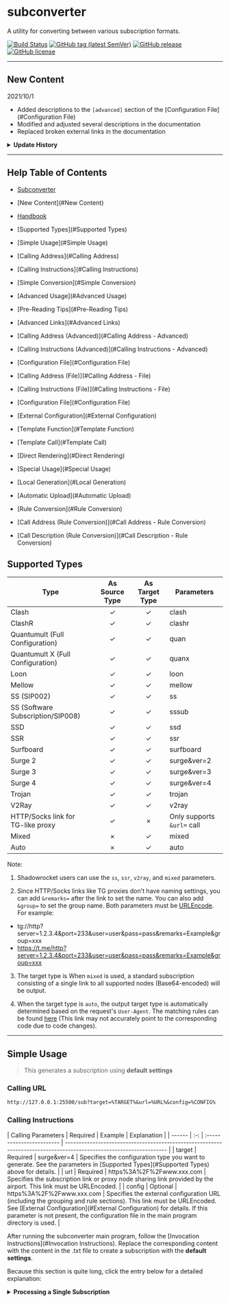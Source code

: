 # subconverter

A utility for converting between various subscription formats.

[![Build Status](https://github.com/metacubex/subconverter/actions/workflows/build.yml/badge.svg)](https://github.com/metacubex/subconverter/actions)
[![GitHub tag (latest SemVer)](https://img.shields.io/github/tag/metacubex/subconverter.svg)](https://github.com/metacubex/subconverter/tags)
[![GitHub release](https://img.shields.io/github/release/metacubex/subconverter.svg)](https://github.com/metacubex/subconverter/releases)
[![GitHub license](https://img.shields.io/github/license/metacubex/subconverter.svg)](https://github.com/metacubex/subconverter/blob/master/LICENSE)

* * *

## New Content

2021/10/1

- Added descriptions to the `[advanced]` section of the [Configuration File](#Configuration File)
- Modified and adjusted several descriptions in the documentation
- Replaced broken external links in the documentation

<details>
<summary><b>Update History</b></summary>
2020/12/9

- Added descriptions to the `[Rule Conversion](#Rule Conversion](#Special Usage)` section of the [Configuration File](#Configuration File)
- Changed `clash_proxy_group` to `proxy_group` in the [Configuration File](#Configuration File) and added descriptions and examples for the changes
- Modified `[Configuration File](#Configuration File)` section of the [ ... Changed `surge_ruleset` in the `[ruleset]` section to `ruleset`, and added modification examples.
- Changed `surge_ruleset` to `ruleset` in [External Configuration](#External Configuration)
- Added `add_emoji` and `remove_old_emoji` in [External Configuration](#External Configuration)
- Modified the descriptions and examples for `proxy_group` and `ruleset` in [External Configuration](#External Configuration)
- Adjusted some descriptions in [Simple Usage](#Simple Usage) and [Advanced Usage](#Advanced Usage)
- Replaced broken external links in the documentation

2020/11/20

- Added `mixed` and `auto` parameters in [Supported Types](#Supported Types)
- Added descriptions for multiple call parameters in [Advanced Links](#Advanced Links)
- Added `Configuration Files](#Configuration Files) Added descriptions for the `[userinfo]` section in the `[configuration file]` section.
- Added descriptions for multiple parameters in `[common]`, `[node_pref]`, and `[server]` in the `[configuration file]` section.
- Modified the description for the `[url]` parameter in the `[advanced links]` section.

2020/04/29

- Added a `[configuration file]` section to specify a default external configuration file.
- Added a description for the `[aliases]` parameter in the `[configuration file]` section.
- Added a description for the `[template function]` interface for direct rendering in the `[template function]` section.
- Modified the description for TG-like nodes in the `[supported types]` section.
- Changed `[template description]` to `[template function]`.

2020/04/04

- Added a `[template description]` section to allow for highly customized `[base]` templates.
- Added Added a description for the `[template]` parameter in the [Configuration File](#Configuration File)
- Added a description for the `[template]` parameter in the [External Configuration](#External Configuration)
- Added a `[Local Generation](#Local Generation)` parameter for generating specific configuration files locally
- Added the `mellow` and `trojan` parameters in the [Support Types](#Support Types)
- Added a description for the `new_name` parameter in the [Advanced Links](#Advanced Links)
- Added descriptions for the `append_sub_userinfo` and `clash_use_new_field_name` parameters in the [Configuration File](#Configuration File)
- Adjusted the hierarchy of the [Table of Contents](#Table of Contents)

2020/03/02

- Added descriptions for the `append_type`, `append_info`, `expand`, `dev_id`, `interval`, and `strict` parameters in the [Advanced Links](#Advanced Links)

</details>

* * *

## Help Table of Contents

- [Subconverter](#Subconverter)

- [New Content](#New Content)

- [Handbook](#Handbook)

- [Supported Types](#Supported Types)

- [Simple Usage](#Simple Usage)

- [Calling Address](#Calling Address)
- [Calling Instructions](#Calling Instructions)
- [Simple Conversion](#Simple Conversion)

- [Advanced Usage](#Advanced Usage)

- [Pre-Reading Tips](#Pre-Reading Tips)

- [Advanced Links](#Advanced Links)

- [Calling Address (Advanced)](#Calling Address - Advanced)
- [Calling Instructions (Advanced)](#Calling Instructions - Advanced)

- [Configuration File](#Configuration File)

- [Calling Address (File)](#Calling Address - File)
- [Calling Instructions (File)](#Calling Instructions - File)

- [Configuration File](#Configuration File)

- [External Configuration](#External Configuration)

- [Template Function](#Template Function)

- [Template Call](#Template Call)
- [Direct Rendering](#Direct Rendering)

- [Special Usage](#Special Usage)

- [Local Generation](#Local Generation)

- [Automatic Upload](#Automatic Upload)

- [Rule Conversion](#Rule Conversion)

- [Call Address (Rule Conversion)](#Call Address - Rule Conversion)
- [Call Description (Rule Conversion)](#Call Description - Rule Conversion)

## Supported Types

| Type | As Source Type | As Target Type | Parameters |
| ---------------------- | :---: | :----: | -------------- |
| Clash | ✓ | ✓ | clash |
| ClashR | ✓ | ✓ | clashr |
| Quantumult (Full Configuration) | ✓ | ✓ | quan |
| Quantumult X (Full Configuration) | ✓ | ✓ | quanx |
| Loon | ✓ | ✓ | loon |
| Mellow | ✓ | ✓ | mellow |
| SS (SIP002) | ✓ | ✓ | ss |
| SS (Software Subscription/SIP008) | ✓ | ✓ | sssub |
| SSD | ✓ | ✓ | ssd |
| SSR | ✓ | ✓ | ssr |
| Surfboard | ✓ | ✓ | surfboard |
| Surge 2 | ✓ | ✓ | surge&ver=2 |
| Surge 3 | ✓ | ✓ | surge&ver=3 |
| Surge 4 | ✓ | ✓ | surge&ver=4 |
| Trojan | ✓ | ✓ | trojan |
| V2Ray | ✓ | ✓ | v2ray |
| HTTP/Socks link for TG-like proxy | ✓ | × | Only supports `&url=` call |
| Mixed | × | ✓ | mixed |
| Auto | × | ✓ | auto |

Note:

1. Shadowrocket users can use the `ss`, `ssr`, `v2ray`, and `mixed` parameters.

2. Since HTTP/Socks links like TG proxies don't have naming settings, you can add `&remarks=` after the link to set the name. You can also add `&group=` to set the group name. Both parameters must be [URLEncode](https://www.urlencoder.org/). For example:

- tg://http?server=1.2.3.4&port=233&user=user&pass=pass&remarks=Example&group=xxx
- <https://t.me/http?server=1.2.3.4&port=233&user=user&pass=pass&remarks=Example&group=xxx>

3. The target type is When `mixed` is used, a standard subscription consisting of a single link to all supported nodes (Base64-encoded) will be output.

4. When the target type is `auto`, the output target type is automatically determined based on the request's `User-Agent`. The matching rules can be found [here](https://github.com/metacubex/subconverter/blob/master/src/handler/interfaces.cpp#L121) (This link may not accurately point to the corresponding code due to code changes).

* * *

## Simple Usage

> This generates a subscription using **default settings**

### Calling URL

```txt
http://127.0.0.1:25500/sub?target=%TARGET%&url=%URL%&config=%CONFIG%
```

### Calling Instructions

| Calling Parameters | Required |
Example | Explanation |
| ------ | :-: | :------------------------ | ------------------------------------------------------------------------------------------------------------------- |
| target | Required | surge&ver=4 | Specifies the configuration type you want to generate. See the parameters in [Supported Types](#Supported Types) above for details. |
| url | Required | https%3A%2F%2Fwww.xxx.com | Specifies the subscription link or proxy node sharing link provided by the airport. This link must be URLEncoded. |
| config | Optional | https%3A%2F%2Fwww.xxx.com | Specifies the external configuration URL (including the grouping and rule sections). This link must be URLEncoded. See [External Configuration](#External Configuration) for details. If this parameter is not present, the configuration file in the main program directory is used. |

After running the subconverter main program, follow the [Invocation Instructions](#Invocation Instructions). Replace the corresponding content with the content in the .txt file to create a subscription with the **default settings**.

Because this section is quite long, click the entry below for a detailed explanation:

<details>
<summary><b>Processing a Single Subscription</b></summary>

If you need to convert a Surge subscription to a Clash subscription, you can do so as follows:

```txt
You have the following subscription and want to convert it to a Clash subscription:
1. https://dler.cloud/subscribe/ABCDE?surge=ss

First, URLEncode the subscription to get:
https%3A%2F%2Fdler.cloud%2Fsubscribe%2FABCDE%3Fsurge%3Dss

Then combine the desired %TARGET% (i.e., Clash) with the %URL% obtained in the previous step. Enter the following URL:
http://127.0.0.1:25500/sub?target=clash&url=https%3A%2F%2Fdler.cloud%2Fsubscribe%2FABCDE%3Fsurge%3Dss

Finally, enter this link in the Clash subscription section and you're done. ```

</details>

<details>
<summary><b>Handling Multiple Subscriptions</b></summary>

If you need to combine multiple subscriptions into one, use a '|' before the URLEncode function mentioned above to separate the links. You can do this as follows:

```txt
I have the following two subscriptions that I want to combine and convert into a Clash subscription:
1. https://dler.cloud/subscribe/ABCDE?clash=vmess
2. https://rich.cloud/subscribe/ABCDE?clash=vmess

First, use a '|' to separate the two subscriptions:
https://dler.cloud/subscribe/ABCDE?clash=vmess|https://rich.cloud/subscribe/ABCDE?clash=vmess

Then use URLEncode to You'll get:
https%3A%2F%2Fdler.cloud%2Fsubscribe%2FABCDE%3Fclash%3Dvmess%7Chttps%3A%2F%2Frich.cloud%2Fsubscribe%2FABCDE%3Fclash%3Dvmess

Then, fill in the desired %TARGET% (i.e., Clash) and the %URL% obtained in the previous step into the call address:
http://127.0.0.1:25500/sub?target=clash&url=https%3A%2F%2Fdler.cloud%2Fsubscribe%2FABCDE%3Fclash%3Dvmess%7Chttps%3A%2F%2Frich.cloud%2Fsubscribe%2FABCDE%3Fclash%3Dvmess

Finally, enter this link into the Clash subscription section, and you're done. ```

</details>

<details>
<summary><b>Processing a Single Link</b></summary>

If you need to convert a self-built SS SIP002 link into a Clash subscription, you can follow these steps:

```txt
I have the following self-built SS SIP002 link and want to convert it into a Clash subscription:
1. ss://YWVzLTEyOC1nY206dGVzdA==@192.168.100.1:8888#Example1

First, pass the subscription URL to the URLEncode You'll get:
ss%3A%2F%2FYWVzLTEyOC1nY206dGVzdA%3D%3D%40192%2E168%2E100%2E1%3A8888%23Example1

Then, enter the desired %TARGET% (i.e., Clash) and the %URL% obtained in the previous step into the call address:
http://127.0.0.1:25500/sub?target=clash&url=ss%3A%2F%2FYWVzLTEyOC1nY206dGVzdA%3D%3D%40192%2E168%2E100%2E1%3A8888%23Example1

Finally, enter this link into the Clash subscription section, and you're done. ```

</details>

<details>
<summary><b>Handling Multiple Links</b></summary>

If you need to combine multiple links into one, use '|' before the URLEncode function mentioned above to separate the links. You can do this as follows:

```txt
I have the following two links and want to combine them into a Clash subscription:
1. ss://YWVzLTEyOC1nY206dGVzdA==@192.168.100.1:8888#Example1
2. vmess://eyJ2IjoiMiIsInBzIjoidm1lc3MtcHJveHkxIiwiYWRkIjoiZXhhbXBsZS5jb20iLCJwb3J0Ijo0NDMsInR5cGUiOiIiLCJpZCI6IjEyMzQ1Njc4LWFiY2QtMTIzNC0xMjM0LTQ3ZmZjYTBjZTIyOSIsImFpZCI6NDQzLCJuZXQiOiJ3cyIsInBhdGgiOiIvdjIiLCJob3N0IjoiZXhhbXBsZS5jb20iLCJ0bHMiOiJ0bHMifQ==

First, use '|' Separate the two links:
ss://YWVzLTEyOC1nY206dGVzdA==@192.168.100.1:8888#Example1|vmess://eyJ2IjoiMiIsInBzIjoidm1lc3MtcHJveHkxIiwiYWRkIjoiZXhhbXBsZS5jb20iLCJwb3J0Ijo0NDMsInR5cGU iOiIiLCJpZCI6IjEyMzQ1Njc4LWFiY2QtMTIzNC0xMjM0LTQ3ZmZjYTBjZTIyOSIsImFpZCI6NDQzLCJuZXQiOiJ3cyIsInBhdGgiOiIvdjIiLCJob3N0IjoiZXhhbXBsZS5jb20iLCJ0bHMiOiJ0bHMifQ==

Then use URLEncode After that you can get:
ss%3A%2F%2FYWVzLTEyOC1nY206dGVzdA%3D%3D%40192%2E168%2E100%2E1%3A8888%23Example1%7Cvmes s%3A%2F%2FeyJ2IjoiMiIsInBzIjoidm1lc3MtcHJveHkxIiwiYWRkIjoiZXhhbXBsZS5jb20iLCJwb3J0Ijo0 NDMsInR5cGUiOiIiLCJpZCI6IjEyMzQ1Njc4LWFiY2QtMTIzNC0xMjM0LTQ3ZmZjYTBjZTIyOSIsImFpZCI6NDQzLCJuZXQiOiJ3cyIsInBhdGgiOiIvdjIiLCJob3N0IjoiZXhhbXBsZS5jb20iLCJ0bHMiOiJ0bHMifQ%3D%3D

Then combine the desired %TARGET% (i.e., Clash) with the %URL% obtained in the previous step. Enter the calling URL:
http://127.0.0.1:25500/sub?target=clash&url=ss%3A%2F%2FYWVzLTEyOC1nY206dGVzdA%3D%3D%40192%2E168%2E100%2E1%3A8888%23Example1%7Cvmess%3A%2F%2FeyJ2IjoiMiIsInBzIjoidm1lc3MtcHJveHkxIiwiYWRkIjoiZXhhbXB sZS5jb20iLCJwb3J0Ijo0NDMsInR5cGUiOiIiLCJpZCI6IjEyMzQ1Njc4LWFiY2QtMTIzNC0xMjM0LTQ3ZmZjYTBjZTIyOSIsImFpZCI6NDQzLCJuZXQiOiJ3cyIsInBhdGgiOiIvdjIiLCJob3N0IjoiZXhhbXBsZS5jb20iLCJ0bHMiOiJ0bHMifQ%3D%3D

Finally, enter this link into the Clash subscription section and you're done. ```

</details>

### Simple Conversion

If the airport's Surge configuration is sufficient but you need a Clash subscription, you can use the following method to convert it.

```txt
http://127.0.0.1:25500/surge2clash?link=Surge's subscription link
```

The `Surge subscription link` here does not require URL encoding and no additional configuration is required.

* * *

## Advanced Usage

> If you are not satisfied with the default rules or groupings provided by this program, you can consider trying advanced usage.
>
> Customize the `call address` or even the `configuration file` in the program directory to meet your specific needs.

### Pre-reading Notes

Before proceeding, we strongly recommend reading the following:

1. Regarding the call address: [What is a URL?] ](https://developer.mozilla.org/zh-CN/docs/Learn/Common_questions/What_is_a_URL)
2. Configuration file related: [INI syntax introduction](https://zh.wikipedia.org/wiki/INI%E6%96%87%E4%BB%B6), [YAML syntax introduction](https://zh.wikipedia.org/wiki/YAML#%E8%AA%9E%E6%B3%95), and [TOML syntax introduction](https://toml.io/cn/v1.0.0)
3. Clash configuration related: [YAML syntax introduction](https://zh.wikipedia.org/wiki/YAML#%E8%AA%9E%E6%B3%95) and [official documentation](https://github
.com/Dreamacro/clash/wiki/configuration)
4. Template configuration related: [INJA Syntax Introduction](https://github.com/pantor/inja)
5. Frequently used: [Regular Expression Basics](https://github.com/ziishaned/learn-regex/blob/master/translations/README-cn.md)
6. When you encounter problems and need to submit an issue: [How to Ask Questions - The Smart Way](https://github.com/ryanhanwu/How-To-Ask-Questions-The-Smart-Way/blob/master/README-zh_CN.md)

When attempting advanced operations, it is assumed that you have the required capabilities. This program is only guaranteed to function properly with the default configuration file.

### Advanced Links

#### Calling URL (Advanced)

```txt
http://127.0.0.1:25500/sub?target=%TARGET%&url=%URL%&emoji=%EMOJI%····
```

#### Calling Instructions (Advanced)

| Calling Parameters | Required | Example | Explanation |
| ------------- | :-: |:--------------------------| :------------------------------------------------------------------------------------------------------------------------------------------------------------------------------------------ |
| target | Required | surge&ver=4 | Specifies the configuration type to generate. See the parameters in [Supported Types](#Supported Types) above for details. |
| url | Optional | https%3A%2F%2Fwww.xxx.com | Specifies the subscription link provided by the airport or the shared link of the proxy node. It must be [URLEncoded](https://www.urlencoder.org/) Processing, **optional prerequisite is to specify `default_url`**. Data URI can also be used. Use `tag:xxx,https%3A%2F%2Fwww.xxx.com` to specify that all nodes in this subscription belong to the `xxx` group. This is used to match `!!GROUP=XXX` in the configuration file. |
| group | Optional | MySS | Used to set the group name for this subscription. This is mostly used for SSD/SSR. |
| upload_path | Optional | MySS.yaml | Used to specify the name of the generated subscription file after uploading it to `Gist`. This file must be URLEncoded. |
| include | Optional | See `include_remarks` below for details. | This only retains matching nodes. This supports regular expression matching and requires URLEncoding. This overrides the configuration file settings. |
| exclude | Optional | See `exclude_remarks` below for details. | This excludes matching nodes. This supports regular expression matching and requires URLEncoding. URLEncode processing will override the configuration file settings. |
| config | Optional | https%3A%2F%2Fwww.xxx.com | Refers to the external configuration address (including the group and rule components), which needs to be URLEncoded. See [External Configuration](#External Configuration) for details. If this parameter is not present, the configuration file in the main program directory is used. |
| dev_id | Optional | 92DSAFA | Used to set the remote device ID of QuantumultX, which enables remote scripting on certain versions. |
| filename | Optional | MySS | Specifies the file name of the generated subscription, which can be displayed in software that supports file names, such as Clash For Windows. |
| interval | Optional | 43200 | Used to set the managed configuration update interval, which determines how long the configuration will be updated, in seconds. |
| rename | Optional | See `rename` below for details. | Used for custom renaming, which requires `rename``. URLEncode processing will override the configuration file settings. |
| filter_script | Optional | See `filter_script` below for details. | JS code used for custom filtering nodes. This code must be URLEncoded and will override the configuration file settings. For security reasons, the link must contain the correct `token` parameter for this setting to apply. |
| strict | Optional | true / false | If set to true, Surge will force an update after the specified interval. |
| upload | Optional | true / false | Used to upload the generated subscription file to `Gist`. Requires `gistconf.ini`. Defaults to false (no upload). See [Auto Upload](#Auto Upload) for details. |
| emoji | Optional | true / false | Used to set whether the node name contains emojis. Defaults to true. |
| add_emoji | Optional | true / false | Used to add emojis to the node name. Defaults to true.
|
| remove_emoji | Optional | true / false | Used to set whether to remove existing emojis from node names. Defaults to true. |
| append_type | Optional | true / false | Used to insert the node type before the node name, such as `[SS]`, `[SSR]`, etc. |
| tfo | Optional | true / false | Used to enable TCP Fast Open for this subscription link. Defaults to false. |
| udp | Optional | true / false | Used to enable UDP for this subscription link. Defaults to false. |
| list | Optional | true / false | Used to output Surge Node List, Clash Proxy Provider, or Quantumult (X) node subscriptions or decoded SIP002. |
| sort | Optional | true / false | Used to re-sort the output nodes or policy groups by node name. Defaults to false. |
| sort_script | Optional | See `sort_script` below for details. | JS code for custom sorting. Requires [URLEncode](https://www.urlencoder.org/) Processing will overwrite the settings in the configuration file. For security reasons, this setting will only be applied if the link contains the correct `token` parameter. |
| script | optional | true / false | Used to generate Clash scripts. Defaults to false. |
| insert | optional | true / false | Used to set whether to insert `insert_url` from the configuration file. Defaults to true. |
| scv | optional | true / false | Used to disable certificate checking for TLS nodes. Defaults to false. |
| fdn | optional | true / false | Used to filter nodes whose target type is not supported. Defaults to true. |
| expand | optional | true / false | Used to process or convert Surge, QuantumultX, or Clash rule lists on the API side. Whether to include the full text of the rules in the subscription. Defaults to true. Setting this to false does not include the full text of the rules in the subscription. |
| append_info | optional | true / false | Used to output nodes containing traffic or expiration information. Defaults to true. Setting this to false suppresses the output. |
| prepend | optional | true / false | Used to set the `insert_url` to be inserted. Whether to insert it before all nodes when creating a new proxy. Defaults to true. |
| classic | Optional | true / false | Used to set whether to generate the Clash classical rule-provider. |
| tls13 | Optional | true / false | Used to set whether to add the TLS 1.3 enablement parameter for the node. |
| new_name | Optional | true / false | If set to true, Clash's new group name (proxies, proxy-groups, rules) will be enabled. |
| ua | Optional | shadowrocket%2F2.2.65 | Used to customize the User-Agent string. Requires [URLEncode](https://www.urlencoder.org/). If not specified, the default User-Agent will be used.

For example:

```txt
I have a subscription called `https://dler.cloud/subscribe/ABCDE?clash=vmess` and want to convert it to a Surge 4 subscription. I need to enable Transient Forwarding (TFO) and UDP.

Add EMOJI to the node name and exclude the node that displays traffic and the official website in the subscription (node ​​names are "Remaining Traffic: 1024G" and "Official Website Address: dler.cloud").

First, confirm the required parameters:

target=surge&ver=4, tf
o=true, udp=true, emoji=true, exclude=(traffic|official website)
url=https://dler.cloud/subscribe/ABCDE?clash=vmess

The URL will then need to be URLEncoded. Process the following:
exclude=%28%E6%B5%81%E9%87%8F%7C%E5%AE%98%E7%BD%91%29
url=https%3A%2F%2Fdler.cloud%2Fsubscribe%2FABCDE%3Fclash%3Dvmess

Then concatenate all the elements:
http://127.0.0.1:25500/sub?target=surge&ver=4&tfo=true&udp=true&emoji=true&exclude=%28%E6%B5%81%E9%87%8F%7C%E5%AE%98%E7%BD%91%29&url=https%3A%2F%2Fdler.cloud%2Fsubscribe%2FABCDE%3Fclash%3Dvmess

Finally, enter this link into Surge The subscription is complete.
```

**Example of using a custom User-Agent:**

```txt
I have a subscription to `https://example.com/subscribe` and want to convert it to a Clash subscription, specifying the User-Agent as `shadowrocket/2.2.65`.

First, confirm the required parameters:

target=clash, ua=shadowrocket/2.2.65

url=https://example.com/subscribe

Then, process the URL-encoded portion:

ua=shadowrocket%2F2.2.65

url=https%3A%2F%2Fexample.com%2Fsubscribe

Then concatenate all the elements:

http://127.0.0.1:25500/sub?target=clash&ua=shadowrocket%2F2.2.65&url=https%3A%2F%2Fexample.com%2Fsubscribe

This will use the specified User-Agent string when retrieving the subscription.
```

### Configuration Files

> After configuring your subscription link using the [Advanced Links](#Advanced Links) section above, it can often become very long and difficult to remember. In this case, consider using a configuration file.

This function currently only supports reading local files.

#### Calling URL (File)

```txt
http://127.0.0.1:25500/getprofile?name=%NAME%&token=%TOKEN%
```

#### Calling Instructions (File)

| Calling Parameters | Required | Example | Explanation |
| ----- | :-: | :------------------------ | :------------------------------------------------------------- |
| name | Required | profiles/formyairport.ini | Specifies the storage location of the configuration file (a relative location based on the **pref configuration file** can be used) |
| token | Required | passwd | For security reasons, a token must be set (see the description of `api_access_token` in the `[common] section of [Configuration Files](#Configuration Files) for details). |

Note that the parameters in this file do not need to be URL-encoded, and `token` is not the same as `formyairport.ini`. The `api_mode` state is irrelevant.

Create a new document file anywhere in the program directory (it's recommended to save it in the `profiles` folder to keep the directory tidy and facilitate subsequent maintenance), such as `formyairport.ini`, and fill it in according to the configured parameters in the [example document](https://github.com/metacubex/subconverter/blob/master/base/profiles/example_profile.ini).

<details>
<summary>For example:</summary>

Using the example in the [Advanced Link](#Advanced Link) above, the contents of `formyairport.ini` should be:

```txt
[Profile]
url=https://dler.cloud/subscribe/ABCDE?clash=vmess
target=surge
surge_ver=4
tfo=true
udp=true
emoji=true
exclude=(traffic|official website)
```

After editing and saving `formyairport.ini`, you can access it using `http://127.0.0.1:25500/getprofile?name=profiles/formyairport.ini&token=passwd`.


</details>

### Configuration File

> Regarding the `pref.ini` file in the subconverter main program directory, other configuration files are similar and will not be discussed here.

Note: This section is based on the [`pref.example.ini`](https://github.com/metacubex/subconverter/blob/master/base/pref.example.ini) or [`pref.example.yml`](https://github.com/metacubex/subconverter/blob/master/base/pref.example.yml) or [`pref.example.toml`](https://github.com/metacubex/subconverter/blob/master/base/pref.example.toml) included with this program. This document may not be updated in a timely manner and its content may not be applicable to new versions.

When loading configuration files, the highest priority configuration file is loaded in the order of `pref.toml`, `pref.yml`, and `pref.ini`.

Because this section is quite long, click the entry below for a detailed explanation:

<details>
<summary><b>[common] Section</b></summary>

> This section primarily covers **global node exclusion or retention** and **basics for each configuration file**
>
> Other settings can be left at their defaults or modified if you understand their impact.

1. **api_mode**

> API mode. Setting this to true prevents directly loading local subscriptions or serving local files. Accessing these contents requires appending `&token=`. (Mostly used when deploying a public subscription conversion service.)

- If the value is `false`, the configuration file in the main application directory will be read with each configuration update. If `true`, it will only be read at startup.

2. **api_access_token**

> Used to access relatively private APIs (such as `/getprofile`)

- For example:

```ini
api_access_token=passwd
```

3. **default_url**

> When no %URL% parameter is specified, the default subscription link is loaded. **URLEncoding is not required**.
>
> If there are multiple links, they still need to be separated by "|". Both `file` and `url` are supported.

- For example:

```ini
default_url=https://dler.cloud/subscribe/ABCDE?clash=vmess
```

- Explanation:

```txt
The subscription link at this time is:

http://127.0.0.1:25500/sub?target=clash
Equivalent to:

http://127.0.0.1:25500/sub?target=clash&url=https%3A%2F%2Fdler.cloud%2Fsubscribe%2FABCDE%3Fclash%3Dvmess
```

4. **enable_insert**

> Sets whether to add all nodes in `insert_url` to the output subscription.

- When the value is `true`, all nodes in `insert_url` are added to the output subscription. When `false` is set, all nodes in `insert_url` are added to the output subscription. Not added.

5. **insert_url**

When `enable_insert` is set to `true`, the node added before the subscription is added, regardless of whether the %URL% parameter is present. **URLEncoding is not required**.
>
> If there are multiple nodes, they still need to be separated by "|". `Single Node`/`Subscription Link` are supported.

> > Supports SS/SSR/Vmess and HTTP/Socks links for TG-like proxies.

- For example:

```ini
insert_url=ss://Y2hhY2hhMjAtaWV0Zi1wb2x5MTMwNTpwYXNzd29yZA@www.example.com:1080#Example
insert_url=ss://Y2hhY2hhMjAtaWV0Zi1wb2x5MTMwNTpwYXNzd29yZA@www.example.com:1080#Example
```

6. **prepend_insert_url**

> Sets whether to add the node specified in `insert_url` to the front of all nodes when adding the node to the output subscription.

- When the value is `true`, All nodes in `insert_url` will be added before all nodes in the output subscription. If `false` is set, they will be added after them.

7. **exclude_remarks**

Excludes matching nodes. Supports regular expression matching.

- Example:

```ini
exclude_remarks=(expired|remaining traffic|time|official website|product|platform)
```

8. **include_remarks**

Retains only matching nodes. Supports regular expression matching.

- Example:

```ini
include_remarks=(?<=US).*(BGP|GIA|IPLC)
```

9. **enable_filter**

Sets all nodes to use custom JS code for filtering.

- When `true` is set, the custom JS code is used for filtering for all nodes. When `false` is set, it is disabled.

10. **filter_script**

> Filter all nodes using a custom JavaScript function
>
> Can be set to JavaScript code or a path to a local JavaScript file
>
> The JavaScript function takes one parameter, a node. If the function returns true, the node is retained; if it returns false, the node is discarded.

- Example:

```ini
# Only retain nodes encrypted with Chacha20

filter_script
pt = function filter(node) {\n if(node.EncryptMethod.includes('chacha20'))\n return true;\n return false;\n}
# Or use a local file
filter_script="path:/path/to/script.js"
```

- The node object contains all the node information. For a detailed structure, see [here](https://github.com/netchx/netch/blob/268bdb7730999daf9f27b4a81cfed5c36366d1ce/GSF.md)

11. **default_external_config**

> If no external configuration file is specified, it is set to the default. Both `local file` and `online URL` are supported.

- For example:

```ini
default_external_config=config/example_external_config.ini
```

12. **base_path**

> Limits the base path of local configuration files that can be used by external configuration.

- For example:

```ini
base_path=base
#External configuration can only use the local configuration files in the base folder as a base.
```

13. **clash_rule_base**

> Generated Clash configuration file template. Supports `local file` and `online URL`

- For example:

```ini
clash_rule_base=base/GeneralClashConfig.yml # Load a local file as a template
# Or
clash_rule_base=https://github.com/ACL4SSR/ACL4SSR/raw/master/Clash/GeneralClashConfig.yml
# Load the relevant file from ACL4SSR's Github repository as a template
```

14. **surge_rule_base**

> Generated Surge configuration file template, usage is the same as above

15. **surfboard_rule_base**

> Generated Surfboard configuration file template, usage is the same as above

16. **mellow_rule_base**

> Generated Mellow configuration file template, usage is the same as above

17. **loon_rule_base**

> Generated Loon configuration file template, usage is the same as above

18. **sssub_rule_base**

> Generated sssub configuration file template, usage is the same as above.

19. **proxy_config**

> Whether to use a proxy when updating an external configuration file.

> Fill `NONE` or leave it blank to disable, or fill `SYSTEM` to use the system proxy.

> > Supports HTTP or SOCKS proxies (http://https://socks4a://socks5://).

> > Supports CORS proxies (cors://). For details, see [cors-anywhere](https://github.com/Rob--W/cors-anywhere) and [cloudflare-cors-anywhere](https://github.com/Zibri/cloudflare-cors-anywhere).

- For example:

```ini
proxy_config=SYSTEM # Use the system proxy.
# Or
proxy_config=socks5://127.0.0.1:1080 # Use local port 1080 for SOCKS5 proxy.
# or
proxy_config=cors:https://cors-anywhere.herokuapp.com/ # Use CORS proxy
```

20. **proxy_ruleset**

> Whether to use a proxy when updating rules. Usage: same as above.

21. **proxy_subscription**

> Whether to use a proxy when updating an original subscription. Usage: same as above.

22. **append_proxy_type**

> Whether to include attributes in the node name. When set to true, add \[SS] \[SSR] \[VMess] to the beginning of the node name to distinguish it.
>
> Defaults to false

- Example (when set to true):

```txt
[SS] Hong Kong Transit
[VMess] GIA USA
```

</details>
<details>
<summary><b>[userinfo] Summary

> This section primarily covers **Rules for extracting user information from node names**
>
> It is recommended to keep the default settings or modify them only after understanding their intended purpose.

1. **stream_rule**

> Rules for extracting and displaying traffic information from node names
>
> Usage: Regular expression for extracting information from nodes | Regular expression for displaying information

- Example:

```ini
stream_rule=^Remaining traffic: (.*?)\|Total traffic: (.*)$|total=$2&left=$1
stream_rule=^Remaining traffic: (.*?) (.*)$|total=$1&left=$2
stream_rule=^Bandwidth: (.*?)/(.*)$|used=$1&total=$2
stream_rule=^\[.*?\]Remaining(.*?)@(?:.*)$|total=$1
stream_rule=^.*?Flow:(.*?) Remaining:(?:.*)$|total=$1
```

2. **time_rule**

> Rule for extracting time information from node names
>
> Usage: Regular expression for extracting information from nodes | Regular expression for displaying information

- Example:

```ini
time_rule=^Expiration time:(\d+)-(\d+)-(\d+) (\d+):(\d+):(\d+)$|$1:$2:$3:$4:$5:$6
time_rule=^Expiration time (:|:)(\d+)-(\d+)-(\d+)$|$1:$2:$3:0:0:0
time_rule=^Smart Access expire: (\d+)/(\d+)/(\d+)$|$1:$2:$3:0:0:0
time_rule=^.*? Traffic:(?:.*?) Remaining:(.*)$|left=$1d
```

</details>
<details>
<summary><b>[node_pref] Section</b></summary>

> This section mainly covers **Enabling UDP and TCP Fast Open for the node**, **Node Renaming**, and **Node Ordering after Renaming**

> It is recommended to keep the relevant settings at their defaults or modify them only if you understand their purpose.

1. **udp_flag**

> Enables UDP mode for the node. Set to true to enable. Default is false.

- **Do not adjust this setting if you are unsure of the airport's settings**.

2. **tcp_fast_open_flag**

> Enables TFO (TCP Fast Open) mode for the node. Set to true to enable. Default is false.

- **Do not adjust this setting if you are unsure of the airport's settings**. 3. **skip_cert_verify_flag**

> Disables TLS node certificate checking. Enables when set to true. Defaults to false.

- **Do not change this setting to true at will**

4. **tls13_flag**

> Adds a TLS 1.3 enable parameter to the node. Enables when set to true. Defaults to false.

- **Do not change this setting to true at will**

5. **sort_flag**

> Sorts nodes in generated subscriptions by name in A-Z order. Enables when set to true. Defaults to false.

6. **sort_script**

> Sorts nodes in generated subscriptions by a custom JS function.

> Can be set to JS code or a path to a local JS file.

> The JS function takes two parameters, namely two nodes. If the function returns true, node a is sorted before node b.

> For details, refer to the **filter_script** section in the `[common]` section.

- For example:

```ini
sort_script = function compare(node_a, node_b) {\n return node_a.Remark > node_b.Remark;\n}
# or
sort_script = "path:/path/to/script.js"
```

7. **filter_deprecated_nodes**

> Exclude node types not currently supported by **`target=`**. Enabled when set to true. Defaults to false.

- Consider setting this to true to avoid compatibility issues to a certain extent.

8. **append_sub_userinfo**

> Add traffic information to the header (so applications like Quanx and Surge can display traffic information notifications after reading it). Enabled when set to true. Defaults to true.

9. **clash_use_new_field_name**

> Enables Clash's new block name (proxies, proxy-groups, rules). Enabled when set to true. Defaults to true.

- Clash core started using new block names in version v0.19.0. Currently, v0.19.0 and above are widely used. Do not disable this unless you are certain you are using an extremely old version.

10. **clash_proxies_style**

> The style of proxy generation in the Clash configuration file
>
> Possible values ​​are `block`, `flow`, and `compact`. The default is `flow`.

- Style Example:

```yaml
Block:
- name: name1
key: value
- name: name2
key: value
Flow:
- {name: name1, key: value}
- {name: name2, key: value}
Compact:
[{name: name1, key: value},{name: name2, key: value}]
``
`

11. **rename_node**

> Renames a node, supports regular expression matching
>
> Usage: Original name@rename
>
> You can use a custom JS function for renaming
>
> For details, refer to the introduction in **filter_script** in the `[common]` section.

- Example:

```ini
rename_node=中国@中
rename_node=\(?((x|X)?(\d+)(\.?\d+)?)((\s?Multiplier?:?)|(x|X))\)?@(Multiplier:$1)
rename_node=!!script:function rename(node) {\n const geoinfo = JSON.parse(geoip(node.Hostname));\n if(geoinfo.country_code == "CN")\n return "CN " + node.Remark;\n}
rename_node=!!script:path:/path/to/script.js
```

- Special Usage:

```ini
rename_node=!!GROUPID=0!!中国@中
# Specifies that this rename only takes effect on the first subscribed node.
```

</details>
<details>
<summary><b>[managed_config] Section</b></summary>

> This section primarily addresses **update addresses for subscription files**

1. **write_managed_config**

> Whether to append the '#!MANAGED-CONFIG' information to the Surge or Surfboard configuration. Enabled when set to true, defaults to true.

2. **managed_config_prefix**

> Specific '#!MANAGED-CONFIG' information. The address prefix does not need to be prefixed with a "/".
>
> Surge or Surfboard will send update requests to this address, and the local ruleset URL will use this to generate /getruleset links.
>
> LAN users need to change this to the LAN IP address of the device running this program.

- Example:

```ini
managed_config_prefix = http://192.168.1.5:25500
```

3. **config_update_interval**

> Managed configuration update interval, determines how often the configuration will be updated, in seconds.

- Example:

```ini
config_update_interval = 86400
# Update every 86400 seconds (i.e., one day)
```

4. **config_update_strict**

> If config_update_strict is true, Surge will force an update after the specified interval.

5. **quanx_device_id**

> Used to override the device ID in the Quantumult X remote JS. This ID is found in the Quantumult X settings.

- For example:

```ini
quanx_device_id = XXXXXXX
```

</details>
<details>
<summary><b>[surge_external_proxy] section</b></summary>

> Adds a SSR support path for Surge

</details>
<details>
<summary><b>[emojis] section</b></summary>

1. **add_emoji**

> Whether to add the following custom emoji to the node name. Enabled when set to true. Defaults to true.

2. **remove_old_emoji**

> Whether to remove the emojis in the original subscription. Enabled when set to true. Defaults to true.

3. **rule**

> Add custom emojis before the matched node. Regular expression matching is supported.

- For example:

```ini
rule=(traffic|time|emergency),⌛time
rule=(US|United States),🇺🇸
```

- Special usage:

```ini
rule=!!GROUPID=0!!(traffic|time|emergency),⌛time
# Specifies that this emoji rule only applies to the first subscribed node.
```

</details>
<details>
<summary><b>[ruleset] section</b></summary>

> If you are not satisfied with the rules that come with the subscription, you can use the following configuration.

1. **enabled**

> Enables the custom rule set. Set to true. Defaults to true.

2. **overwrite_original_rules**

> Overwrites the original rules, i.e., the rules in `[common]`. The contents of xxx_rule_base are enabled when set to true, and are false by default.

3. **update_ruleset_on_request**

> Update the rule set upon request. Enabled when set to true, and are false by default.

4. **ruleset**

> Get a rule fragment from a local directory or URL.

> The format is `Group name,[type:]URL[,interval]` or `Group name,[]Rule`.

> Supported types include: surge, quanx, clash-domain, clash-ipcidr, and clash-classic.

> Leaving `type` blank defaults to a surge type rule.

> Text after the `\[]` prefix is ​​treated as a rule, not a link or path. This primarily includes `[]GEOIP` and `[]MATCH` (equivalent to `[]FINAL`).

- For example:

```ini
ruleset=🍎 Apple Services, https://raw.githubusercontent.com/ACL4SSR/ACL4SSR/master/Clash/Apple.list
# References the rule https://raw.githubusercontent.com/ACL4SSR/ACL4SSR/master/Clash/Apple.list
# Targets this rule to the 🍎 Apple Services policy group set by [proxy_group]
ruleset=Domestic Services, clash-domain: https://ruleset.dev/clash_domestic_services_domains, 86400
# References the clash-domain rule https://ruleset.dev/clash_domestic_services_domains
# Sets the rule update interval to 86400 seconds
# Targets this rule to the Domestic Services policy group set by [proxy_group]
ruleset=🎯 Global Direct Connection, rules/NobyDa/Surge/Download.list
# References the local rules in rules/NobyDa/Surge/Download.list
# Targets this rule to the 🎯 Global Direct Connection policy group set by [proxy_group]
ruleset=🎯 Global Direct Connection,[]GEOIP,CN
# Targets all China IPs in GEOIP
# Targets this rule to the 🎯 Global Direct Connection policy group set by [proxy_group]
ruleset=!!import:snippets/rulesets.txt
# Targets the local rules in snippets/rulesets.txt
```

</details>

<details>
<summary><b>[proxy_group] section</b></summary>

> Create a policy group for programs like Clash, Mellow, Surge, and Surfboard. Use regular expressions to filter nodes.
>
> \[] The text after the prefix will be treated as a reference to the policy group.

```ini
custom_proxy_group=Group_Name`url-test|fallback|load-balance`Rule_1`Rule_2`...`test_url`interval[,timeout][,tolerance]
custom_proxy_group=Group_Name`select`Rule_1`Rule_2`...
# Format Example
custom_proxy_group=🍎 Apple Service `url-test` (United States | US)` http://www.gstatic.com/generate_204`300,5,100
# This creates a policy group named 🍎 Apple Service `url-test` and adds nodes named "US" to it. It will test the node every 300 seconds, with a speed test timeout of 5 seconds and a node switching delay tolerance of 100ms.
custom_proxy_group=🇯🇵 Japan's lowest latency `url-test` (日|JP) `http://www.gstatic.com/generate_204`300,5
# Creates a url-test policy group called 🇯🇵 Japan's lowest latency, adds nodes named "日" and "JP" to it, and tests every 300 seconds with a 5s timeout.

custom_proxy_group=Load Balancing `load-balance`.*`http://www.gstatic.com/generate_204`300,,100
# Creates a load-balance policy group called Load Balancing, adds all nodes to it, and tests every 300 seconds with a 100ms latency tolerance for node switching.

custom_proxy_group=🇯🇵 JP `select` Shanghai-Japan `Japan` [] 🇯🇵 Japan's lowest latency
# Creates a select group called 🇯🇵 JP policy group, and **sequentially** add nodes named "沪日" and "日本" to it, and reference the previously created 🇯🇵 Japan Lowest Latency policy group.

custom_proxy_group=node_select `select`(^(?!.*(US|Japan)).*)
# Creates a select policy group called "node_select" and **sequentially** adds nodes named "not containing 'US' or '日本').


- Special filtering conditions can also be used:

`` `!!GROUPID=%n%`` Nodes included in the n+1th link in the link to be converted

`` `!!INSERT=%n%`` Nodes included in the n+1th link in the `insert_url` configuration file

`` `!!PROVIDER=%proxy-provider-name%`` Proxy provider with a specified name

GROUPID and INSERT support range matching, such as 1,!2,3-4,!5-6,7+,8- 

```ini 
custom_proxy_group=g1`selec
t`!!GROUPID=0`!!INSERT=0
# Creates a select policy group named g1 and adds all nodes in the first subscription link and the first node in the insert_url configuration file to it.
custom_proxy_group=g2`select`!!GROUPID=1
# Creates a select policy group named g2 and adds all nodes in the second subscription link to it.
custom_proxy_group=g3`select`!!GROUPID=!2
# Creates a select policy group named g3 and adds all nodes in the subscription link except the third subscription link to it.
custom_proxy_group=g4`select`!!GROUPID=3-5
# Creates a select policy group named g4 and adds all nodes in the fourth through sixth subscription links to it.
custom_proxy_group=v2ray`select`!!GROUP=V2RayProvider
# Creates a select provider named v2ray A policy group is created, and all nodes whose group name (tag) is V2RayProvider in the subscription link are added to it.

```

Note: The subscription link here refers to subscriptions in `default_url` and `&url=`, as well as single-link nodes (different from insert_url in the configuration file).

- You can now use a combination of two conditions to filter. Only nodes that meet both conditions will be added to the group.

```ini
custom_proxy_group=g1hk`select`!!GROUPID=0!!(HGC|HKBN|PCCW|HKT|hk|Hong Kong)
# Nodes belonging to the first subscription in the subscription link and whose names contain HGC, HKBN, PCCW, HKT, hk, or Hong Kong
```
- You can also use a JavaScript script to filter nodes for inclusion in a policy group. A "filter" function with one argument, which is an array of all available nodes, should be defined in the script.

```ini
custom_proxy_group=script`select`script:/path/to/script.js
# Creates a select policy group named script, where nodes are filtered using the function in the local script /path/to/script.js.
```

- You can also use a local file.

```ini
custom_proxy_group=!!import:snippets/groups.txt
# Use the local snippets/groups.txt file.
```

</details>

<details>
<summary><b>[aliases]</b></summary>

> Set an alias for the access interface, which can also be used to shorten the URI.

>
> When accessing the alias, all passed parameters are appended to the parameters of the alias target.

Usage instructions are as follows (but not limited to):

- Simplified interface steps (this alias is enabled by default in pref)

```ini
When /clash=/sub?target=clash is set:
Accessing 127.0.0.1/clash?url=xxx will redirect to 127.0.0.1/sub?target=clash&url=xxx
```

- Simplified external configuration paths

```ini
When /mysub=/getprofile?name=aaa&token=bbb is set:
Accessing 127.0.0.1/mysub will redirect to 127.0.0.1/getprofile?name=aaa&token=bbb
```

</details>

<details>
<summary><b>[tasks] section</b></summary>

> This section mainly covers the following: **Scheduled execution of code in a JS file**

1. **task**

> A task that is executed periodically while the server is running.
>
> Usage Task Name\`Cron Expression\`JS File Path\`Timeout (s)

- Example:

```ini
task=tick`0/10 * * * * ?`tick.js`3
```

</details>

<details>
<summary><b>[server] Section</b></summary>

> This section is usually left as default.

1. **listen**

> The address bound to the web server. Setting the address to 0.0.0.0 makes it available to all devices on the LAN.

2. **port**

> The port bound to the web server address. The default is 25500.

3. **serve_file_root**

> The web server's root directory. This can be a folder containing static pages. Leaving it blank disables it.

</details>

<details>
<summary><b>[template] Section</b></summary>

> This section specifies some values ​​within the template.

1. **template_path**

> Specifies the path to the sub-template file (i.e., the template included in the template file using `{% include "xxx.tpl" %}`).

2. **clash.dns, etc.**

> The name can be any non-default parameter for this program, used to determine the value within the template or to use the defined parameter within the template.

</details>

<details>

<summary><b>[advanced] section</b></summary>

> This section is usually left as the default.

1. **log_level**

> Log level. Optional values ​​include: fatal, error, warn, info, debug, and verbose.

2. **print_debug_info**

> Whether to print debug information.

3. **max_pending_connections**

> Maximum number of pending connections.

4. **max_concurrent_threads**

> Maximum number of threads.

5. **max_allowed_rulesets**

> Maximum number of rule sets. 0 means unlimited.

6. **max_allowed_rules**

> Maximum number of rulesets. 0 means unlimited.

7. **max_allowed_download_size**

> Maximum file size when the subconverter downloads external files. If the size exceeds the maximum, the file will be ignored. (Unit: bytes). 0 means unlimited.

8. **enable_cache**

> Whether to enable caching.

9. **cache_subscription**

> Cache duration for subscription files when caching is enabled.

10. **cache_config**

> Cache duration for external configuration files when caching is enabled.

11. **cache_ruleset**

> Cache duration for rule sets when caching is enabled.

12. **script_clean_context**

> Whether scripts use a clean context.

13. **async_fetch_ruleset**

> Parallel download of rule sets.

14. **skip_failed_links**

> Skip failed links and continue the conversion instead of returning an error.

</details>

### External Configuration

> This section is used for the link parameter **`&config=`**

Note: The content in this section is based on [`/config/example_external_config.ini`](https://github.com/metacubex/subconverter/blob/master/base/config/example_external_config.ini) or [`/config/example_external_config.yml`](https://github.com/metacubex/subconverter/blob/master/base/config/example_external_config.yml) or [`/config/example_external_config.toml`](https://github.com/metacubex/subconverter/blob/master/base/config/example_external_config.toml) in this application. This document may not be updated in a timely manner and its content may not be applicable to new versions.

Create a file using the following format and upload it to a Github Gist or other accessible network location.

After processing with [URLEncode](https://www.urlencoder.org/), add it to `&config=` to invoke it.

Note that values ​​defined in the external configuration will override those in the configuration file in the main program directory.

That is, if you define in the external configuration:

```txt
emoji=(traffic|time|emergency),🏳️‍🌈
emoji=Argentina,🇦🇷
```

The program will only match the above two emojis and will not use the country emoji defined in the configuration file in the main program directory.

<details>
<summary><b>Click to view file contents</b></summary>

```ini
[custom]
;This is an example external configuration file.
;All possible custom settings are shown below.

;Options for custom groups will override those in the configuration file in the main program directory.
;Generate Clash using the following pattern Agent group, prefixed with "[]" will be added directly
;Format: Group_Name`select`Rule_1`Rule_2`...
; Group_Name`url-test|fallback|load-balance`Rule_1`Rule_2`...`test_url`interval[,timeout][,tolerance]
;Rule with "[]" prefix will be added directly.

custom_proxy_group=Proxy`select`.*`[]AUTO`[]DIRECT`.*
custom_proxy_group=UrlTest`url-test`.*`http://www.gstatic.com/generate_204`300,5,100
custom_proxy_group=FallBack`fallback`.*`http://www.gstatic.com/generate_204`300,5
custom_proxy_group=LoadBalance`load-balance`.*`http://www.gs tatic.com/generate_204`300,,100
custom_proxy_group=SSID`ssid`default_group`celluar=group0,ssid1=group1,ssid2=group2

;custom_proxy_group=g1`select`!!GROUPID=0
;custom_proxy_group=g2`select`!!GROUPID=1
;custom_proxy_group=v2ray`select`!!GROUP=V2RayProvider

;custom_proxy_group=g1hk`select`!!GR
OUPID=0!!(HGC|HKBN|PCCW|HKT|hk|Hong Kong)
;custom_proxy_group=sstw`select`!!GROUP=V2RayProvider!!(Shenzhen|Changhua|New Taipei|Taiwan|Taiwan)
;custom_proxy_group=provider`select`!!PROVIDER=prov1,prov2,prov3`fallback_nodes

;Options used for custom rules will override the configuration files in the main program directory.
;Ruleset addresses, supports local files/URLs
;Format: Group name,[type:]URL[,interval]
; Group name,[]Rule
;where "type" supports the following values: surge, quanx, clash-domain, clash-ipcidr, clash-classic
;type defaults to surge if omitted
enable_rule_generator=false
overwrite_original_rules=false
;ruleset=DIRECT,https://raw.githubusercontent.com/DivineEngine/Profiles/master/Surge/Ruleset/Guard/Unbreak.list,86400
;ruleset=🎯 Global direct connection, rules/LocalAreaNetwork.list
;ruleset=DIRECT,surge:rules/LocalAreaNetwork.list
;ruleset=Advertising,quanx:https://raw.githubusercontent.com/DivineEngine/Profiles/master/Quantumult/Filter/Guard/Advertising.list,86400
;ruleset=Domestic Services,clash-domain:https://ruleset.dev/clash_domestic_services_domains,86400
;ruleset=Domestic Services,clash-ipcidr:https://ruleset.dev/clash_domestic_services_ips,86400
;ruleset=DIRECT,clash-classic:https://raw.githubusercontent.com/DivineEngine/Profiles/master/Clash/RuleSet/China.yaml,86400
;ruleset=🎯 Global Direct Connection,[]GEOIP,CN
;ruleset=🐟 Slipped Through the Net,[]FINAL

;Options used to customize basic configuration will override the configuration files in the main program directory. Contents in
clash_rule_base=base/forcerule.yml
;surge_rule_base=base/surge.conf
;surfboard_rule_base=base/surfboard.conf
;mellow_rule_base=base/mellow.conf
;quan_rule_base=base/quan.conf
;quanx_rule_base=base/quanx.conf

;Options for custom renaming override the configuration files in the main program directory.
;rename=Test-(.*?)-(.*?)-(.*?)\((.*?)\)@\1\4x test line_from\2 to\3
;rename=\(?((x|X)?(\d+)(\.?\d+)?)((\s?multiplier?)|(x|X))\)?@$1x

;Options for custom emoji override the configuration files in the main program directory. Contents in
;add_emoji=true
;remove_old_emoji=true
;emoji=(traffic|time|emergency),🏳️‍🌈
;emoji=Argentina,🇦🇷

;Options for including or excluding node keywords override the contents of the configuration file in the main program directory.
;include_remarks=
;exclude_remarks=

;[template]
;;Variables local to the template
;clash.dns.port=5353
```

</details>

### Template Functionality

> Version 0.5.0 introduced the template functionality, which allows you to retrieve the corresponding template content by setting different conditional parameters.
>
> This allows you to combine multiple template files into one, modify a parameter without changing the template content, and more.

#### Template Calling

Currently, template calling can be used in [External Configuration](#External Configuration) and various base files. For examples, see the reference. [all_base.tpl](./base/base/all_base.tpl)

Common syntax within templates includes the following:

> Various checks can be nested, but ensure logical relationships are correct. For example, if you have an `if` statement, you must have an `endif` statement.
>
> For more usage examples, refer to [INJA Syntax](https://github.com/pantor/inja)

1. Value Retrieval

```inja
{{ global.clash.http_port }}
# Get the value of clash.http_port in the configuration file
```

2. Single Check

```inja
{% if request.clash.dns == "1" %}
···
{% endif %}
# If clash.dns in the URL is 1, the check is true.
```

3. Or Check

```inja
{% if request.target == "clash" or request.target == "clashr" %}
···
{% endif %}
# If the target in the URL is clash or clashr, the check is true.
```

4. If... else...

```inja
{% if local.clash.new_field_name == "true" %}
proxies: ~
proxy-groups: ~
rules: ~
{% else %}
Proxy: ~
Proxy Group: ~
Rule: ~
{% endif %}
# If clash.new_field_name=true in the external configuration, enable the new Clash block name; otherwise, use the old name.
```

5. If exists... then... (this avoids errors when the corresponding parameter is missing in the request)

```inja
{% if exists("request.clash.dns") %}
dns:
enabled: true
listen: 1053
{% endif %}
# If there is a reference to clash.dns in the URL, check if it exists. The check is true if any parameter is specified (can be used with if...else... checks).

```

6. Single check, and use the default value if the parameter is not present (this avoids errors when the corresponding parameter is not present in the request).

```inja
dns:
enabled: true
listen: 1053
nameserver:
{% if default(request.doh, "false") == "true" %}
- https://doh.pub/dns-query
- https://223.5.5.5/dns-query
{% else %}
- 119.29.29.29
- 223.5.5.5
{% endif %}
# Check if the doh parameter in the URL is true.
# If the doh parameter is not present in the URL, set the clash.doh parameter to its default value of false and then check again.
```

Template references fall into the following categories:

1. Retrieved from the configuration file, if the prefix is ​​`global`

```inja
socks-port: {{ global.clash.socks_port }}
# This will be referenced when `clash.socks_port` is set in the configuration file.

```inja
{% if local.clash.new_field_name == "true" %}
···
{% endif %}
# This will take effect when `clash.new_field_name=true` is set in the external configuration, and the content contained therein will be referenced.
```

3. Retrieved from a URL, if the prefix is ​​`request`, for example `http://127.0.0.1:25500/sub?target=clash&url=www.xxx.com&clash.dns=1`

- Validate the URL based on the parameters **included** in the [Advanced Links](#Advanced Links)

```inja
{% if request.target == "clash" %}
···
{% endif %}
# When target=clash, this validation is effective, and the included ··· content is referenced
```

- Validate the URL based on the parameters **not included** in the [Advanced Links](#Advanced Links) (As can be seen from the above link, clash.dns is an additional parameter)

```inja
{% if request.clash.dns == "1" %}
dns:
enabled: true
listen: 1053
{% endif %}
# When clash.dns=1 When the ```` is executed, the judgment takes effect, and the DNS content contained therein is referenced.
```

#### Direct Rendering

When debugging template functions or needing to render a template directly, you can use the following call:

```txt
http://127.0.0.1:25500/render?path=xxx&additional debugging or control parameters
```

Here, ``path` must be within the path specified by ``template_path` in the [Configuration File](#Configuration File)

## Special Usage

### Local Generation

> After starting the program, generate the corresponding configuration file locally.

[generate.ini](https://github.com/metacubex/subconverter/blob/master/base/generate.ini) in the program directory. In the [xxx] section, specify the generated file name (path=xxx) and the parameters it contains. For example:

ini
[test]
path=output.conf
target=surge
ver=4
url=ss://Y2hhY2hhMjAtaWV0Zi1wb2x5MTMwNTpwYXNzd29yZA@www.example.com:1080#Example

[test_profile]
path=output.conf
t.yml
profile=profiles/example_profile.ini
```

Running this program with `subconverter -g` generates configuration files named `output.conf` and `output.yml` in the program's root directory.

Running this program with `subconverter -g --artifact "test"` generates only the `output.conf` configuration file, referenced by the `[test]` file block in the example above, in the program's root directory.

### Automatic Upload

> Automatically upload gists, which can be used for remote subscriptions in apps like Clash for Android and Surge.

Add a `Personal Access Token` ([create this here](https://github.com/settings/tokens/new?scopes=gist&description=Subconverter)) to the [gistconf.ini](https://github.com/metacubex/subconverter/blob/master/base/gistconf.ini) file in the program directory. For example:

```ini
[common]
;Uncomment the following line and enter your token to enable the upload function.

token = xxxxxxxxxxxxxxxxxxxxxxxx (generated Personal Access Token)
```

Adding `&upload=true` to the link generated by [Calling URL](#Calling URL) or [Calling URL (Advanced)](#Calling URL - Advanced)) will automatically upload the gist after the update.
At this point, Subconverter The following prompt message will appear in the program window:

```cmd
No gist id is provided. Creating new gist...
Writing to Gist successful!
Generator: surge4
Path: surge4
Raw URL: https://gist.githubusercontent.com/xxxx/xxxxxxxxxxxxxxxxxxxxxxxxxxxxxxxx/raw/surge4
Gist owner: xxxx
```

The `Raw URL: https://gist.githubusercontent.com/xxxx/xxxxxxxxxxxxxxxxxxxxxxxxxxxxxxxx/raw/surge4` mentioned above is your online subscription link.

Note that this program sets this link to **secret** by default.

According to the [`Official Manual - Creating Gists`](https://help.github.com/cn/github/writing-on-github/creating-gists):

> Secret gists do not appear in Discover and are not searchable.
>
> Secret gists are not private. If you send the URL to a secret gist to a friend, they can view it.
>
> However, if someone you don't know finds the URL, they can still see your gist.

So be sure to keep the generated `Raw URL` link private.

### Rule Conversion

> Converts a rule to a specified rule type, used to convert different types of rules into each other.

#### Call URL (Rule Conversion)

```txt
http://127.0.0.1:25500/getruleset?type=%TYPE%&url=%URL%&group=%GROUP%
```

#### Call Instructions (Rule Conversion)

| Call Parameters | Required | Example | Explanation |
| ----- | :-------: | :------ | ---------------------------------------------------------------------------------------------------------------------------------------- |
| type | Required | 6 | Indicates the type of rule to be generated, represented by a number: 1 for Surge, 2 for Quantumult X, 3 for Clash domain rule-provider, 4 for Clash ipcidr rule-provider, 5 for Surge DOMAIN-SET, and 6 for Clash classical ruleset |
| url | Required | | Refers to the rule link to be converted, which requires Base64 processing. |
| group | Required when type=2 | mygroup | The policy group name corresponding to the rule. Required when generating Quantumult X type (type=2) |

After running the subconverter main program, replace the corresponding content in [Calling Address (Rule Conversion)](#Calling Address-Rule Conversion) to generate the specified type of rule.
